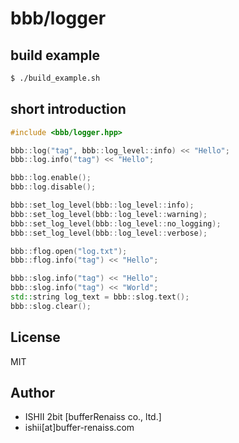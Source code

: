 # bbb/logger

## build example

```sh
$ ./build_example.sh
```

## short introduction

```cpp
#include <bbb/logger.hpp>

bbb::log("tag", bbb::log_level::info) << "Hello";
bbb::log.info("tag") << "Hello";

bbb::log.enable();
bbb::log.disable();

bbb::set_log_level(bbb::log_level::info);
bbb::set_log_level(bbb::log_level::warning);
bbb::set_log_level(bbb::log_level::no_logging);
bbb::set_log_level(bbb::log_level::verbose);

bbb::flog.open("log.txt");
bbb::flog.info("tag") << "Hello";

bbb::slog.info("tag") << "Hello";
bbb::slog.info("tag") << "World";
std::string log_text = bbb::slog.text();
bbb::slog.clear();
```

## License

MIT

## Author

* ISHII 2bit [bufferRenaiss co., ltd.]
* ishii[at]buffer-renaiss.com
